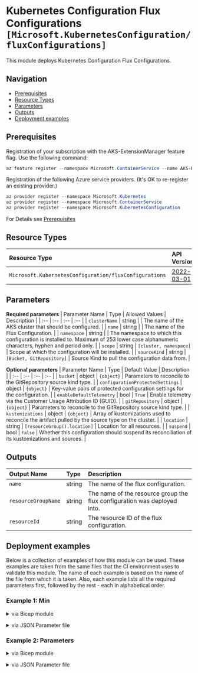 # Kubernetes Configuration Flux Configurations `[Microsoft.KubernetesConfiguration/fluxConfigurations]`

This module deploys Kubernetes Configuration Flux Configurations.

## Navigation

- [Prerequisites](#Prerequisites)
- [Resource Types](#Resource-Types)
- [Parameters](#Parameters)
- [Outputs](#Outputs)
- [Deployment examples](#Deployment-examples)

## Prerequisites

Registration of your subscription with the AKS-ExtensionManager feature flag. Use the following command:

```powershell
az feature register --namespace Microsoft.ContainerService --name AKS-ExtensionManager
```

Registration of the following Azure service providers. (It's OK to re-register an existing provider.)

```powershell
az provider register --namespace Microsoft.Kubernetes
az provider register --namespace Microsoft.ContainerService
az provider register --namespace Microsoft.KubernetesConfiguration
```

For Details see [Prerequisites](https://docs.microsoft.com/en-us/azure/azure-arc/kubernetes/tutorial-use-gitops-flux2)

## Resource Types

| Resource Type | API Version |
| :-- | :-- |
| `Microsoft.KubernetesConfiguration/fluxConfigurations` | [2022-03-01](https://docs.microsoft.com/en-us/azure/templates/Microsoft.KubernetesConfiguration/2022-03-01/fluxConfigurations) |

## Parameters

**Required parameters**
| Parameter Name | Type | Allowed Values | Description |
| :-- | :-- | :-- | :-- |
| `clusterName` | string |  | The name of the AKS cluster that should be configured. |
| `name` | string |  | The name of the Flux Configuration. |
| `namespace` | string |  | The namespace to which this configuration is installed to. Maximum of 253 lower case alphanumeric characters, hyphen and period only. |
| `scope` | string | `[cluster, namespace]` | Scope at which the configuration will be installed. |
| `sourceKind` | string | `[Bucket, GitRepository]` | Source Kind to pull the configuration data from. |

**Optional parameters**
| Parameter Name | Type | Default Value | Description |
| :-- | :-- | :-- | :-- |
| `bucket` | object | `{object}` | Parameters to reconcile to the GitRepository source kind type. |
| `configurationProtectedSettings` | object | `{object}` | Key-value pairs of protected configuration settings for the configuration. |
| `enableDefaultTelemetry` | bool | `True` | Enable telemetry via the Customer Usage Attribution ID (GUID). |
| `gitRepository` | object | `{object}` | Parameters to reconcile to the GitRepository source kind type. |
| `kustomizations` | object | `{object}` | Array of kustomizations used to reconcile the artifact pulled by the source type on the cluster. |
| `location` | string | `[resourceGroup().location]` | Location for all resources. |
| `suspend` | bool | `False` | Whether this configuration should suspend its reconciliation of its kustomizations and sources. |


## Outputs

| Output Name | Type | Description |
| :-- | :-- | :-- |
| `name` | string | The name of the flux configuration. |
| `resourceGroupName` | string | The name of the resource group the flux configuration was deployed into. |
| `resourceId` | string | The resource ID of the flux configuration. |

## Deployment examples

Below is a collection of examples of how this module can be used. These examples are taken from the same files that the CI environment uses to validate this module. The name of each example is based on the name of the file from which it is taken. Also, each example lists all the required parameters first, followed by the rest - each in alphabetical order.

<h3>Example 1: Min</h3>

<details>

<summary>via Bicep module</summary>

```bicep
module fluxConfigurations './Microsoft.KubernetesConfiguration/fluxConfigurations/deploy.bicep' = {
  name: '${uniqueString(deployment().name)}-fluxConfigurations'
  params: {
    // Required parameters
    clusterName: '<<namePrefix>>-az-aks-kubenet-001'
    name: 'flux2'
    namespace: 'flux-system'
    scope: 'cluster'
    sourceKind: 'GitRepository'
    // Non-required parameters
    gitRepository: {
      repositoryRef: {
        branch: 'main'
      }
      sshKnownHosts: ''
      syncIntervalInSeconds: 300
      timeoutInSeconds: 180
      url: 'https://github.com/mspnp/aks-baseline'
    }
  }
}
```

</details>
<p>

<details>

<summary>via JSON Parameter file</summary>

```json
{
  "$schema": "https://schema.management.azure.com/schemas/2019-04-01/deploymentParameters.json#",
  "contentVersion": "1.0.0.0",
  "parameters": {
    // Required parameters
    "clusterName": {
      "value": "<<namePrefix>>-az-aks-kubenet-001"
    },
    "name": {
      "value": "flux2"
    },
    "namespace": {
      "value": "flux-system"
    },
    "scope": {
      "value": "cluster"
    },
    "sourceKind": {
      "value": "GitRepository"
    },
    // Non-required parameters
    "gitRepository": {
      "value": {
        "repositoryRef": {
          "branch": "main"
        },
        "sshKnownHosts": "",
        "syncIntervalInSeconds": 300,
        "timeoutInSeconds": 180,
        "url": "https://github.com/mspnp/aks-baseline"
      }
    }
  }
}
```

</details>
<p>

<h3>Example 2: Parameters</h3>

<details>

<summary>via Bicep module</summary>

```bicep
module fluxConfigurations './Microsoft.KubernetesConfiguration/fluxConfigurations/deploy.bicep' = {
  name: '${uniqueString(deployment().name)}-fluxConfigurations'
  params: {
    // Required parameters
    clusterName: '<<namePrefix>>-az-aks-kubenet-001'
    name: 'flux2'
    namespace: 'flux-system'
    scope: 'cluster'
    sourceKind: 'GitRepository'
    // Non-required parameters
    gitRepository: {
      repositoryRef: {
        branch: 'main'
      }
      sshKnownHosts: ''
      syncIntervalInSeconds: 300
      timeoutInSeconds: 180
      url: 'https://github.com/mspnp/aks-baseline'
    }
    kustomizations: {
      unified: {
        dependsOn: []
        force: false
        path: './cluster-manifests'
        prune: true
        syncIntervalInSeconds: 300
        timeoutInSeconds: 300
      }
    }
  }
}
```

</details>
<p>

<details>

<summary>via JSON Parameter file</summary>

```json
{
  "$schema": "https://schema.management.azure.com/schemas/2019-04-01/deploymentParameters.json#",
  "contentVersion": "1.0.0.0",
  "parameters": {
    // Required parameters
    "clusterName": {
      "value": "<<namePrefix>>-az-aks-kubenet-001"
    },
    "name": {
      "value": "flux2"
    },
    "namespace": {
      "value": "flux-system"
    },
    "scope": {
      "value": "cluster"
    },
    "sourceKind": {
      "value": "GitRepository"
    },
    // Non-required parameters
    "gitRepository": {
      "value": {
        "repositoryRef": {
          "branch": "main"
        },
        "sshKnownHosts": "",
        "syncIntervalInSeconds": 300,
        "timeoutInSeconds": 180,
        "url": "https://github.com/mspnp/aks-baseline"
      }
    },
    "kustomizations": {
      "value": {
        "unified": {
          "dependsOn": [],
          "force": false,
          "path": "./cluster-manifests",
          "prune": true,
          "syncIntervalInSeconds": 300,
          "timeoutInSeconds": 300
        }
      }
    }
  }
}
```

</details>
<p>
